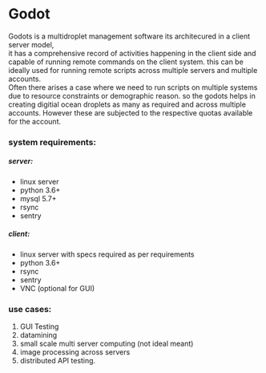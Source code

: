 # Godot  
Godots is a multidroplet management software its architecured in a client server model,  
it has a comprehensive record of activities happening in the client side and capable of running remote commands on the client system.
this can be ideally used for running remote scripts across multiple servers and multiple accounts.  
Often there arises a case where we need to run scripts on multiple systems due to resource constraints or demographic reason.
so the godots helps in creating digitial ocean droplets as many as required and across multiple accounts. However these are subjected to the respective quotas available for the account.

### system requirements:
##### server:
<ul>
  <li>linux server </li>  
  <li>python 3.6+ </li>
  <li>mysql 5.7+  </li>
  <li>rsync    </li>
  <li>sentry</li>  
</ul>

##### client:
<ul>
   <li>linux server with specs required as per requirements  </li>
   <li>python 3.6+  </li>
   <li>rsync  </li>
   <li>sentry  </li>
    <li>VNC (optional for GUI)  </li>
</ul>  

### use cases:  
1) GUI Testing  
2) datamining  
3) small scale multi server computing (not ideal meant)  
4) image processing across servers  
5) distributed API testing.  

